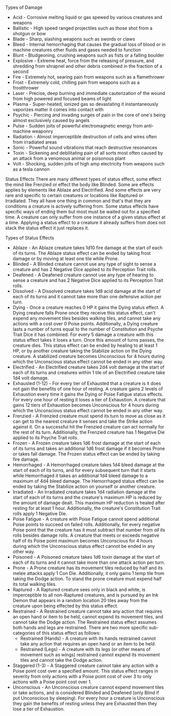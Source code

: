 Types of Damage
- Acid - Corrosive melting liquid or gas spewed by various creatures and weapons
- Ballistic - High speed ranged projectiles such as those shot from a shotgun or bow
- Blade - Sharp, slashing weapons such as swords or claws
- Bleed - Internal hemorrhaging that causes the gradual loss of blood or in machine creatures other fluids and gases needed to function
- Blunt - Bludgeoning, crushing weapons such as fists or a falling boulder
- Explosive - Extreme heat, force from the releasing of pressure, and shredding from shrapnel and other debris combined in the fraction of a second
- Fire - Extremely hot, searing pain from weapons such as a flamethrower
- Frost - Extremely cold, chilling pain from weapons such as a frostthrower
- Laser - Precise, deep burning and immediate cauterization of the wound from high powered and focused beams of light
- Plasma - Super-heated, ionized gas so devastating it instantaneously vaporizes matter it comes into contact with
- Psychic - Piercing and invading surges of pain in the core of one's being almost exclusively caused by angels
- Pulse - Sudden jolts of powerful electromagnetic energy from anti-machine weaponry
- Radiation - Almost imperceptible destruction of cells and wires often from irradiated areas
- Sonic - Powerful sound vibrations that reach destructive resonances
- Toxin - Sickening and debilitating pain of all sorts most often caused by an attack from a venomous animal or poisonous plant
- Volt - Shocking, sudden jolts of high amp electricity from weapons such as a tesla cannon

Status Effects
There are many different types of status effect, some effect the mind like Frenzied or effect the body like Blinded. Some are effects applies by elements like Ablaze and Electrified. And some effects are very rare and specific to certain creatures or locations like Raptured or Irradiated. They all have one thing in common and that's that they are conditions a creature is actively suffering from. Some status effects have specific ways of ending them but most must be waited out for a specified time. A creature can only suffer from one instance of a given status effect at a time. Applying a status effect to a creature it already suffers from does not stack the status effect it just replaces it.

Types of Status Effects
- Ablaze - An Ablaze creature takes 1d10 fire damage at the start of each of its turns. The Ablaze status effect can be ended by taking frost damage or by moving at least one tile while Prone.
- Blinded - A Blinded creature cannot use any type of sight to sense a creature and has 2 Negative Dice applied to its Perception Trait rolls.
- Deafened - A Deafened creature cannot use any type of hearing to sense a creature and has 2 Negative Dice applied to its Perception Trait rolls.
- Dissolved - A Dissolved creature takes 1d8 acid damage at the start of each of its turns and it cannot take more than one defensive action per turn.
- Dying - Once a creature reaches 0 HP it gains the Dying status effect. A Dying creature falls Prone once they receive this status effect, can't expend any movement tiles besides walking tiles, and cannot take any actions with a cost over 0 Poise points. Additionally, a Dying creature lasts a number of turns equal to the number of Constitution and Psyche Trait Dice it has combined. For every 5 damage a creature with this status effect takes it loses a turn. Once this amount of turns passes, the creature dies. This status effect can be ended by healing to at least 1 HP, or by another creature taking the Stabilize action on the Dying creature. A stabilized creature becomes Unconscious for 4 hours during which the Unconscious status effect cannot be ended in any other way.
- Electrified - An Electrified creature takes 2d4 volt damage at the start of each of its turns and creatures within 1 tile of an Electrified creature take 1d4 volt damage.
- Exhausted (1-12) - For every tier of Exhausted that a creature is it does not gain the benefits of one hour of resting. A creature gains 2 levels of Exhaustion every time it gains the Dying or Poise Fatigue status effects. For every one hour of resting it loses a tier of Exhaustion. A creature that gains 12 tiers of Exhaustion becomes Unconscious for 4 hours during which the Unconscious status effect cannot be ended in any other way.
- Frenzied - A Frenzied creature must spend its turn to move as close as it can get to the nearest creature it senses and take the Strike action against it. On a successful hit the Frenzied creature can act normally for the rest of its turn. Additionally, the Frenzied creature has 1 Negative Die applied to its Psyche Trait rolls.
- Frozen - A Frozen creature takes 1d6 frost damage at the start of each of its turns and takes an additional 1d6 frost damage if it becomes Prone or takes fall damage. The Frozen status effect can be ended by taking fire damage.
- Hemorrhaged - A Hemorrhaged creature takes 1d4 bleed damage at the start of each of its turns, and for every subsequent turn that it starts while Hemorrhaged it takes an additional 1d4 bleed damage to a maximum of 4d4 bleed damage. The Hemorrhaged status effect can be ended by taking the Stabilize action on yourself or another creature.
- Irradiated - An Irradiated creature takes 1d4 radiation damage at the start of each of its turns and the creature's maximum HP is reduced by the amount of damage dealt. This maximum HP reduction is healed after resting for at least 1 hour. Additionally, the creature's Constitution Trait rolls apply 1 Negative Die.
- Poise Fatigue - A creature with Poise Fatigue cannot spend additional Poise points to succeed on failed rolls. Additionally, for every negative Poise point that the creature has it must subtract that number from *all* its rolls besides damage rolls. A creature that meets or exceeds negative half of its Poise point maximum becomes Unconscious for 4 hours during which the Unconscious status effect cannot be ended in any other way.
- Poisoned - A Poisoned creature takes 1d6 toxin damage at the start of each of its turns and it cannot take more than one attack action per turn.
- Prone - A Prone creature has its movement tiles reduced by half and its melee attacks apply 1 Con Die. Additionally, it only gains 1 temp tile from taking the Dodge action. To stand the prone creature must expend half its total walking tiles.
- Raptured - A Raptured creature sees only in black and white, is imperceptible to all non-Raptured creatures, and is pursued by an Ink Demon that appears in a random location 20 tiles away from the creature upon being effected by this status effect.
- Restrained - A Restrained creature cannot take any action that requires an open hand or item to be held, cannot expend its movement tiles, and cannot take the Dodge action. The Restrained status effect assumes both hands and legs are restrained. There are two more specific sub-categories of this status effect as follows:
	- Restrained (Hands) - A creature with its hands restrained cannot take any action that requires an open hand or an item to be held.
	- Restrained (Legs) - A creature with its legs (or other means of movement such as wings) restrained cannot expend its movement tiles and cannot take the Dodge action.
- Staggered (1-3) - A Staggered creature cannot take any action with a Poise point cost over a specified amount. This status effect ranges in severity from only actions with a Poise point cost of over 3 to only actions with a Poise point cost over 1.
- Unconscious - An Unconscious creature cannot expend movement tiles or take actions, and is considered Blinded and Deafened (only Blind if put Unconscious by sleeping). For every hour a creature is Unconscious they gain the benefits of resting unless they are Exhausted then they lose a tier of Exhaustion.